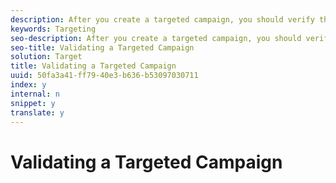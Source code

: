 ```yaml
---
description: After you create a targeted campaign, you should verify that it works as expected.
keywords: Targeting
seo-description: After you create a targeted campaign, you should verify that it works as expected.
seo-title: Validating a Targeted Campaign
solution: Target
title: Validating a Targeted Campaign
uuid: 50fa3a41-ff79-40e3-b636-b53097030711
index: y
internal: n
snippet: y
translate: y
---
```


# Validating a Targeted Campaign

